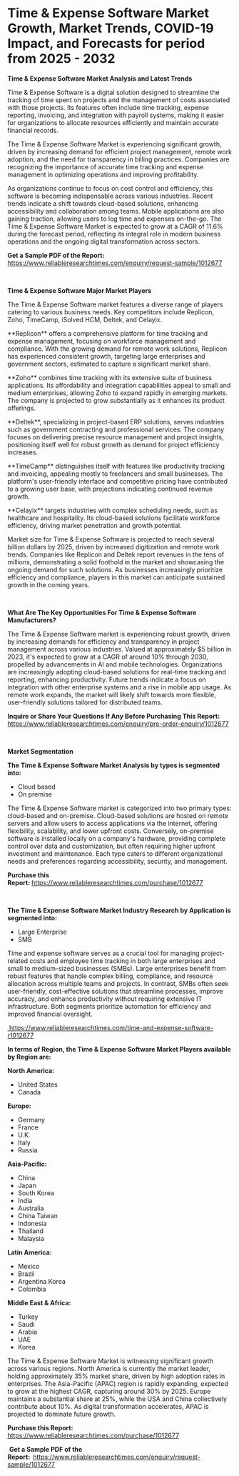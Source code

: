 <p><h1>Time & Expense Software Market Growth, Market Trends, COVID-19 Impact, and Forecasts for period from 2025 - 2032</h1></p><p><strong>Time & Expense Software Market Analysis and Latest Trends</strong></p>
<p><p>Time & Expense Software is a digital solution designed to streamline the tracking of time spent on projects and the management of costs associated with those projects. Its features often include time tracking, expense reporting, invoicing, and integration with payroll systems, making it easier for organizations to allocate resources efficiently and maintain accurate financial records. </p><p>The Time & Expense Software Market is experiencing significant growth, driven by increasing demand for efficient project management, remote work adoption, and the need for transparency in billing practices. Companies are recognizing the importance of accurate time tracking and expense management in optimizing operations and improving profitability. </p><p>As organizations continue to focus on cost control and efficiency, this software is becoming indispensable across various industries. Recent trends indicate a shift towards cloud-based solutions, enhancing accessibility and collaboration among teams. Mobile applications are also gaining traction, allowing users to log time and expenses on-the-go. The Time & Expense Software Market is expected to grow at a CAGR of 11.6% during the forecast period, reflecting its integral role in modern business operations and the ongoing digital transformation across sectors.</p></p>
<p><strong>Get a Sample PDF of the Report:&nbsp;</strong> <a href="https://www.reliableresearchtimes.com/enquiry/request-sample/1012677?utm_campaign=2758&utm_medium=2&utm_source=Github&utm_content=ia&utm_term=16042025&utm_id=time-expense-software">https://www.reliableresearchtimes.com/enquiry/request-sample/1012677</a></p>
<p>&nbsp;</p>
<p><strong>Time & Expense Software Major Market Players</strong></p>
<p><p>The Time & Expense Software market features a diverse range of players catering to various business needs. Key competitors include Replicon, Zoho, TimeCamp, iSolved HCM, Deltek, and Celayix.</p><p>**Replicon** offers a comprehensive platform for time tracking and expense management, focusing on workforce management and compliance. With the growing demand for remote work solutions, Replicon has experienced consistent growth, targeting large enterprises and government sectors, estimated to capture a significant market share.</p><p>**Zoho** combines time tracking with its extensive suite of business applications. Its affordability and integration capabilities appeal to small and medium enterprises, allowing Zoho to expand rapidly in emerging markets. The company is projected to grow substantially as it enhances its product offerings.</p><p>**Deltek**, specializing in project-based ERP solutions, serves industries such as government contracting and professional services. The company focuses on delivering precise resource management and project insights, positioning itself well for robust growth as demand for project efficiency increases.</p><p>**TimeCamp** distinguishes itself with features like productivity tracking and invoicing, appealing mostly to freelancers and small businesses. The platform's user-friendly interface and competitive pricing have contributed to a growing user base, with projections indicating continued revenue growth.</p><p>**Celayix** targets industries with complex scheduling needs, such as healthcare and hospitality. Its cloud-based solutions facilitate workforce efficiency, driving market penetration and growth potential.</p><p>Market size for Time & Expense Software is projected to reach several billion dollars by 2025, driven by increased digitization and remote work trends. Companies like Replicon and Deltek report revenues in the tens of millions, demonstrating a solid foothold in the market and showcasing the ongoing demand for such solutions. As businesses increasingly prioritize efficiency and compliance, players in this market can anticipate sustained growth in the coming years.</p></p>
<p>&nbsp;</p>
<p><strong>What Are The Key Opportunities For Time & Expense Software Manufacturers?</strong></p>
<p><p>The Time & Expense Software market is experiencing robust growth, driven by increasing demands for efficiency and transparency in project management across various industries. Valued at approximately $5 billion in 2023, it's expected to grow at a CAGR of around 10% through 2030, propelled by advancements in AI and mobile technologies. Organizations are increasingly adopting cloud-based solutions for real-time tracking and reporting, enhancing productivity. Future trends indicate a focus on integration with other enterprise systems and a rise in mobile app usage. As remote work expands, the market will likely shift towards more flexible, user-friendly solutions tailored for distributed teams.</p></p>
<p><strong>Inquire or Share Your Questions If Any Before Purchasing This Report:</strong> <a href="https://www.reliableresearchtimes.com/enquiry/pre-order-enquiry/1012677?utm_campaign=2758&utm_medium=2&utm_source=Github&utm_content=ia&utm_term=16042025&utm_id=time-expense-software">https://www.reliableresearchtimes.com/enquiry/pre-order-enquiry/1012677</a></p>
<p>&nbsp;</p>
<p><strong>Market Segmentation</strong></p>
<p><strong>The Time & Expense Software Market Analysis by types is segmented into:</strong></p>
<p><ul><li>Cloud based</li><li>On premise</li></ul></p>
<p><p>The Time & Expense Software market is categorized into two primary types: cloud-based and on-premise. Cloud-based solutions are hosted on remote servers and allow users to access applications via the internet, offering flexibility, scalability, and lower upfront costs. Conversely, on-premise software is installed locally on a company's hardware, providing complete control over data and customization, but often requiring higher upfront investment and maintenance. Each type caters to different organizational needs and preferences regarding accessibility, security, and management.</p></p>
<p><strong>Purchase this Report:&nbsp;</strong><a href="https://www.reliableresearchtimes.com/purchase/1012677?utm_campaign=2758&utm_medium=2&utm_source=Github&utm_content=ia&utm_term=16042025&utm_id=time-expense-software">https://www.reliableresearchtimes.com/purchase/1012677</a></p>
<p>&nbsp;</p>
<p><strong>The Time & Expense Software Market Industry Research by Application is segmented into:</strong></p>
<p><ul><li>Large Enterprise</li><li>SMB</li></ul></p>
<p><p>Time and expense software serves as a crucial tool for managing project-related costs and employee time tracking in both large enterprises and small to medium-sized businesses (SMBs). Large enterprises benefit from robust features that handle complex billing, compliance, and resource allocation across multiple teams and projects. In contrast, SMBs often seek user-friendly, cost-effective solutions that streamline processes, improve accuracy, and enhance productivity without requiring extensive IT infrastructure. Both segments prioritize automation for efficiency and improved financial oversight.</p></p>
<p><a href="https://www.reliableresearchtimes.com/time-and-expense-software-r1012677?utm_campaign=2758&utm_medium=2&utm_source=Github&utm_content=ia&utm_term=16042025&utm_id=time-expense-software">&nbsp;https://www.reliableresearchtimes.com/time-and-expense-software-r1012677</a></p>
<p><strong>In terms of Region, the Time & Expense Software Market Players available by Region are:</strong></p>
<p>
    <p> <strong> North America: </strong>
        <ul>
            <li>United States</li>
            <li>Canada</li>
        </ul>
        </p> 
    <p> <strong> Europe: </strong>
        <ul>
            <li>Germany</li>
            <li>France</li>
            <li>U.K.</li>
            <li>Italy</li>
            <li>Russia</li>
        </ul>
        </p> 
    <p> <strong> Asia-Pacific: </strong>
        <ul>
            <li>China</li>
            <li>Japan</li>
            <li>South Korea</li>
            <li>India</li>
            <li>Australia</li>
            <li>China Taiwan</li>
            <li>Indonesia</li>
            <li>Thailand</li>
            <li>Malaysia</li>
        </ul>
        </p> 
    <p> <strong> Latin America: </strong>
        <ul>
            <li>Mexico</li>
            <li>Brazil</li>
            <li>Argentina Korea</li>
            <li>Colombia</li>
        </ul>
        </p> 
    <p> <strong> Middle East & Africa: </strong>
        <ul>
            <li>Turkey</li>
            <li>Saudi</li>
            <li>Arabia</li>
            <li>UAE</li>
            <li>Korea</li>
        </ul>
    </p>
    </p>
<p><p>The Time & Expense Software Market is witnessing significant growth across various regions. North America is currently the market leader, holding approximately 35% market share, driven by high adoption rates in enterprises. The Asia-Pacific (APAC) region is rapidly expanding, expected to grow at the highest CAGR, capturing around 30% by 2025. Europe maintains a substantial share at 25%, while the USA and China collectively contribute about 10%. As digital transformation accelerates, APAC is projected to dominate future growth.</p></p>
<p><strong>Purchase this Report: </strong><a href="https://www.reliableresearchtimes.com/purchase/1012677?utm_campaign=2758&utm_medium=2&utm_source=Github&utm_content=ia&utm_term=16042025&utm_id=time-expense-software">https://www.reliableresearchtimes.com/purchase/1012677</a></p>
<p>&nbsp;<strong>Get a Sample PDF of the Report:&nbsp;&nbsp;</strong><a href="https://www.reliableresearchtimes.com/enquiry/request-sample/1012677?utm_campaign=2758&utm_medium=2&utm_source=Github&utm_content=ia&utm_term=16042025&utm_id=time-expense-software">https://www.reliableresearchtimes.com/enquiry/request-sample/1012677</a></p>
<p><strong></strong></p>
<p><p></p><p></p><p></p></p>